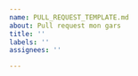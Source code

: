 ```yaml
---
name: PULL_REQUEST_TEMPLATE.md
about: Pull request mon gars
title: ''
labels: ''
assignees: ''

---
```



